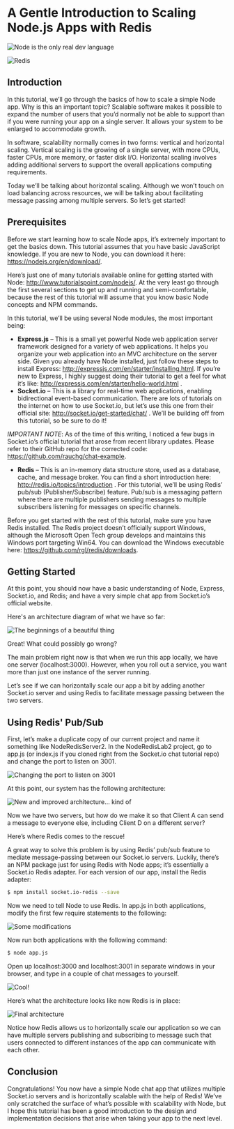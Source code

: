 # A Gentle Introduction to Scaling Node.js Apps with Redis

![Node is the only real dev language](https://lodejs.org/images/logos/nodejs-green.png) 

![Redis](http://download.redis.io/logocontest/82.png) 

## Introduction

In this tutorial, we’ll go through the basics of how to scale a simple Node app. Why is this an important topic? Scalable software makes it possible to expand the number of users that you’d normally not be able to support than if you were running your app on a single server. It allows your system to be enlarged to accommodate growth.

In software, scalability normally comes in two forms: vertical and horizontal scaling. Vertical scaling is the growing of a single server, with more CPUs, faster CPUs, more memory, or faster disk I/O. Horizontal scaling involves adding additional servers to support the overall applications computing requirements.

Today we’ll be talking about horizontal scaling. Although we won’t touch on load balancing across resources, we will be talking about facilitating message passing among multiple servers. So let’s get started!

## Prerequisites

Before we start learning how to scale Node apps, it’s extremely important to get the basics down. This tutorial assumes that you have basic JavaScript knowledge. If you are new to Node, you can download it here: https://nodejs.org/en/download/.

Here’s just one of many tutorials available online for getting started with Node: http://www.tutorialspoint.com/nodejs/. At the very least go through the first several sections to get up and running and semi-comfortable, because the rest of this tutorial will assume that you know basic Node concepts and NPM commands.

In this tutorial, we’ll be using several Node modules, the most important being:

- **Express.js** – This is a small yet powerful Node web application server framework designed for a variety of web applications. It helps you organize your web application into an MVC architecture on the server side. Given you already have Node installed, just follow these steps to install Express: http://expressjs.com/en/starter/installing.html. If you’re new to Express, I highly suggest doing their tutorial to get a feel for what it’s like: http://expressjs.com/en/starter/hello-world.html .
- **Socket.io** – This is a library for real-time web applications, enabling bidirectional event-based communication. There are lots of tutorials on the internet on how to use Socket.io, but let’s use this one from their official site: http://socket.io/get-started/chat/ . We’ll be building off from this tutorial, so be sure to do it!

*IMPORTANT NOTE*: As of the time of this writing, I noticed a few bugs in Socket.io’s official tutorial that arose from recent library updates. Please refer to their GitHub repo for the corrected code: https://github.com/rauchg/chat-example. 

- **Redis** – This is an in-memory data structure store, used as a database, cache, and message broker. You can find a short introduction here: http://redis.io/topics/introduction . For this tutorial, we’ll be using Redis’ pub/sub (Publisher/Subscribe) feature. Pub/sub is a messaging pattern where there are multiple publishers sending messages to multiple subscribers listening for messages on specific channels.

Before you get started with the rest of this tutorial, make sure you have Redis installed. The Redis project doesn’t officially support Windows, although the Microsoft Open Tech group develops and maintains this Windows port targeting Win64. You can download the Windows executable here: https://github.com/rgl/redis/downloads.

## Getting Started

At this point, you should now have a basic understanding of Node, Express, Socket.io, and Redis; and have a very simple chat app from Socket.io’s official website. 

Here's an architecture diagram of what we have so far:

![The beginnings of a beautiful thing](http://i.imgur.com/YkUuST4.png)

Great! What could possibly go wrong?

The main problem right now is that when we run this app locally, we have one server (localhost:3000). However, when you roll out a service, you want more than just one instance of the server running.

Let’s see if we can horizontally scale our app a bit by adding another Socket.io server and using Redis to facilitate message passing between the two servers.

## Using Redis' Pub/Sub

First, let’s make a duplicate copy of our current project and name it something like NodeRedisServer2. In the NodeRedisLab2 project, go to app.js (or index.js if you cloned right from the Socket.io chat tutorial repo) and change the port to listen on 3001.

![Changing the port to listen on 3001](http://i.imgur.com/1Y35FTo.png)

At this point, our system has the following architecture:

![New and improved architecture... kind of](http://i.imgur.com/xR0sdF2.png)

Now we have two servers, but how do we make it so that Client A can send a message to everyone else, including Client D on a different server?

Here’s where Redis comes to the rescue!

A great way to solve this problem is by using Redis’ pub/sub feature to mediate message-passing between our Socket.io servers.
Luckily, there’s an NPM package just for using Redis with Node apps; it’s essentially a Socket.io Redis adapter.
For each version of our app, install the Redis adapter:

```sh
$ npm install socket.io-redis --save
```

Now we need to tell Node to use Redis. In app.js in both applications, modify the first few require statements to the following:

![Some modifications](http://i.imgur.com/lOgSBXT.png)

Now run both applications with the following command:

```sh
$ node app.js
```

Open up localhost:3000 and localhost:3001 in separate windows in your browser, and type in a couple of chat messages to yourself.

![Cool!](http://i.imgur.com/Vg5OTGI.png)

Here’s what the architecture looks like now Redis is in place:

![Final architecture](http://i.imgur.com/YkDsm6o.png)

Notice how Redis allows us to horizontally scale our application so we can have multiple servers publishing and subscribing to message such that users connected to different instances of the app can communicate with each other.

## Conclusion

Congratulations! You now have a simple Node chat app that utilizes multiple Socket.io servers and is horizontally scalable with the help of Redis! We’ve only scratched the surface of what’s possible with scalability with Node, but I hope this tutorial has been a good introduction to the design and implementation decisions that arise when taking your app to the next level.
